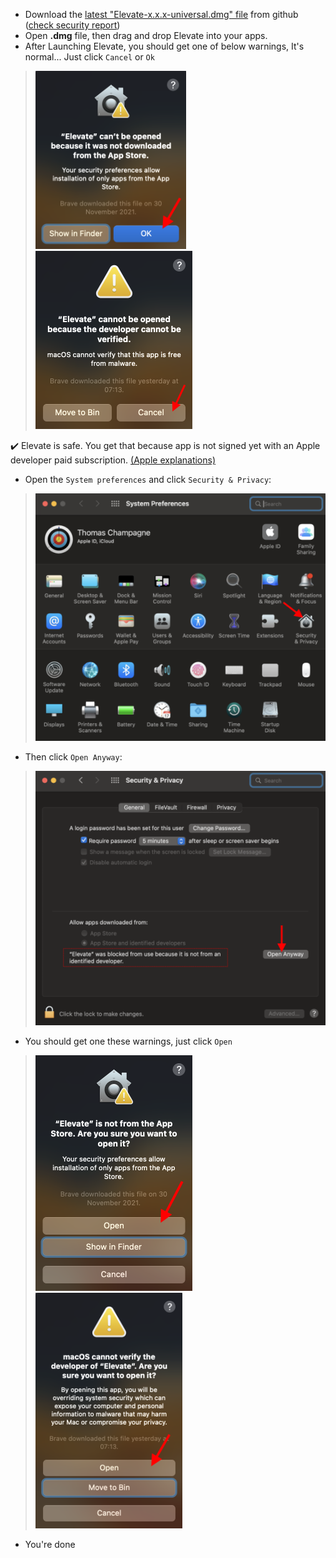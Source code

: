 - Download the <a href="https://github.com/thomaschampagne/elevate/releases/latest" target="_blank">latest "Elevate-x.x.x-universal.dmg" file</a> from github (<a href="https://www.virustotal.com/gui/file/1296815de59e7f62b86bdda0457478a6a40b0d292f59a04a7d559ba8d3f94473?nocache=1" target="_blank">check security report</a>)
- Open **.dmg** file, then drag and drop Elevate into your apps.
- After Launching Elevate, you should get one of below warnings, It's normal... Just click `Cancel` or `Ok`

> ![](./imgs/macOS/warning-launch-2.png)
> ![](./imgs/macOS/warning-launch-1.png)

✔️ Elevate is safe. You get that because app is not signed yet with an Apple developer paid subscription. <a href="https://support.apple.com/guide/mac-help/open-a-mac-app-from-an-unidentified-developer-mh40616/mac" target="_blank">(Apple explanations)</a>

- Open the `System preferences` and click `Security & Privacy`:

> ![](./imgs/macOS/system-prefs.png)

- Then click `Open Anyway`:

> ![](./imgs/macOS/security-privacy.png)

- You should get one these warnings, just click `Open`

> ![](./imgs/macOS/confirm-launch-2.png)
> ![](./imgs/macOS/confirm-launch-1.png)

- You're done
